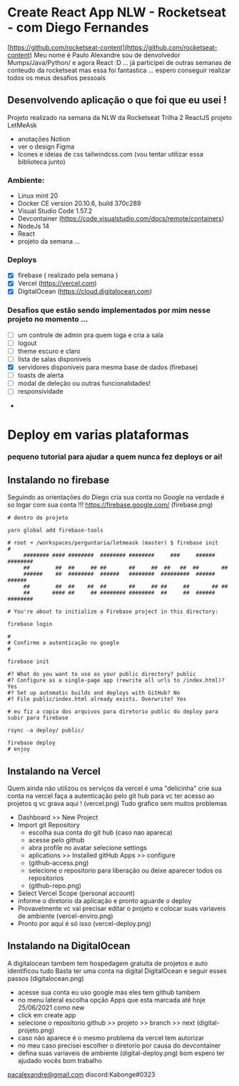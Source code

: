 # Create React App NLW - Rocketseat - com Diego Fernandes 
[https://github.com/rocketseat-content](https://github.com/rocketseat-content)
Meu nome é Paulo Alexandre sou de denvolvedor Mumps/Java/Python/ e agora React :D ...
já participei de outras semanas de conteudo da rocketseat mas essa foi fantastica ...
espero conseguir realizar todos os meus desafios pessoais  

## Desenvolvendo aplicação o que foi que eu usei !
Projeto realizado na semana da NLW da Rocketseat
Trilha 2 ReactJS projeto LetMeAsk 
- anotações Notion
- ver o design Figma
- Icones e ideias de css tailwindcss.com (vou tentar utilizar essa biblioteca junto)
### Ambiente:
- Linux mint 20 
- Docker CE version 20.10.6, build 370c289
- Visual Studio Code 1.57.2
- Devcontainer (https://code.visualstudio.com/docs/remote/containers)
- NodeJs 14
- React 
- projeto da semana ...

### Deploys
- [X] firebase ( realizado pela semana ) 
- [X] Vercel (https://vercel.com)
- [X] DigitalOcean (https://cloud.digitalocean.com)

### Desafios que estão sendo implementados por mim nesse projeto no momento ...
- [ ] um controle de admin pra quem loga e cria a sala
- [ ] logout 
- [ ] theme escuro e claro
- [ ] lista de salas disponiveis 
- [X] servidores disponiveis para mesma base de dados (firebase)
- [ ] toasts de alerta
- [ ] modal de deleção ou outras funcionalidades!
- [ ] responsividade
-  

# Deploy em varias plataformas
### pequeno tutorial para ajudar a quem nunca fez deploys or ai!
## Instalando no firebase
Seguindo as orientações do Diego cria sua conta no Google 
na verdade é so logar com sua conta !!!
 https://firebase.google.com/
 (firebase.png)
```
# dentro do projeto 

yarn global add firebase-tools

# root ➜ /workspaces/perguntaria/letmeask (master) $ firebase init
#
     ######## #### ########  ######## ########     ###     ######  ########
     ##        ##  ##     ## ##       ##     ##  ##   ##  ##       ##
     ######    ##  ########  ######   ########  #########  ######  ######
     ##        ##  ##    ##  ##       ##     ## ##     ##       ## ##
     ##       #### ##     ## ######## ########  ##     ##  ######  ########

# You're about to initialize a Firebase project in this directory:

firebase login

#
# Confirme a autenticação no google 
#

firebase init

#? What do you want to use as your public directory? public
#? Configure as a single-page app (rewrite all urls to /index.html)? Yes
#? Set up automatic builds and deploys with GitHub? No
#? File public/index.html already exists. Overwrite? Yes

# eu fiz a copia dos arquivos para diretorio public do deploy para subir para firebase

rsync -a deploy/ public/

firebase deploy
# enjoy 
```
## Instalando na Vercel 
Quem ainda não utilizou os serviços da vercel é uma "delicinha" 
crie sua conta na vercel faça a autenticação pelo git hub para vc ter acesso 
ao projetos q vc grava aqui !
(vercel.png)
Tudo grafico sem muitos problemas 
- Dashboard >> New Project
- Import git Repository
     - escolha sua conta do git hub (caso nao apareca)
     - acesse pelo github 
     - abra profile no avatar selecione settings
     - aplications >> Installed gitHub Apps >> configure
     - (github-access.png)
     - selecione o repositorio para liberação ou deixe aparecer todos os repositorios 
     - (github-repo.png)
- Select Vercel Scope (personal account)
- informe o diretorio da aplicação e pronto aguarde o deploy
- Provavelmente vc vai precisar editar o projeto e colocar suas variaveis de ambiente 
(vercel-enviro.png)
- Pronto por aqui é só isso 
(vercel-deploy.png)


## Instalando na DigitalOcean
A digitalocean tambem tem hospedagem gratuita de projetos e auto identificou tudo
Basta ter uma conta na digital DigitalOcean e seguir esses passos
(digitalocean.png)
- acesse sua conta eu uso google mas eles tem github tambem 
- no menu lateral escolha opção Apps que esta marcada até hoje 25/06/2021 como new
- click em create app
- selecione o repositorio github >> projeto >> branch >> next 
(digital-projeto.png)
- caso não aparece é o mesmo problema da vercel tem autorizar
- no meu caso precisei escolher o diretorio por causa do devcontainer
- defina suas variaveis de ambiente 
(digital-deploy.png)
bom espero ter ajudado vocês bom trabalho

pacalexandre@gmail.com
discord:Kabonge#0323



